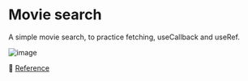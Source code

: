 # Movie search

A simple movie search, to practice fetching, useCallback and useRef.

![image](https://github.com/user-attachments/assets/b8533357-7889-4316-af26-d9be6ebdcf8a)


🔑 [Reference](https://www.youtube.com/watch?v=GOEiMwDJ3lc&list=PLUofhDIg_38q4D0xNWp7FEHOTcZhjWJ29&index=5)
